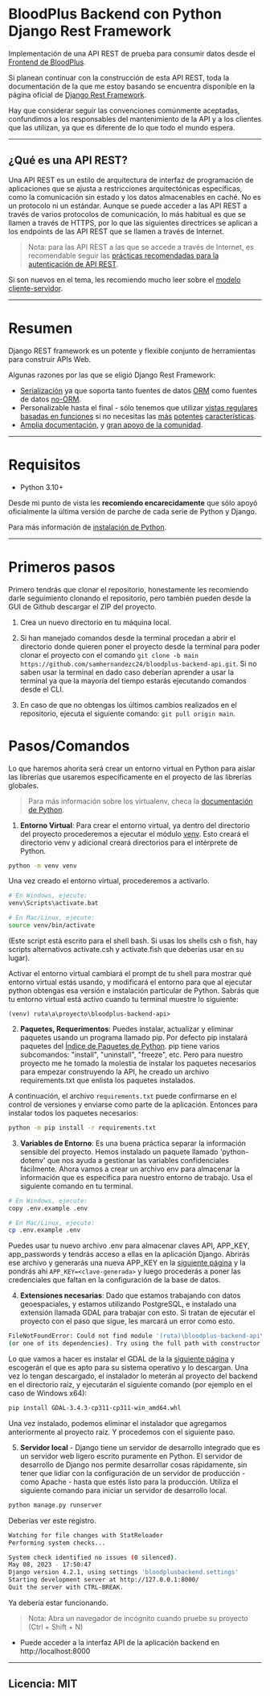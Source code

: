 # BloodPlus Backend con Python Django Rest Framework

Implementación de una API REST de prueba para consumir datos desde el [Frontend de BloodPlus](https://).

Si planean continuar con la construcción de esta API REST, toda la documentación de la que me estoy basando se encuentra disponible en la página oficial de [Django Rest Framework](https://www.django-rest-framework.org/).

Hay que considerar seguir las convenciones comúnmente aceptadas, confundimos a los responsables del mantenimiento de la API y a los clientes que las utilizan, ya que es diferente de lo que todo el mundo espera.

---

## ¿Qué es una API REST?

Una API REST es un estilo de arquitectura de interfaz de programación de aplicaciones que se ajusta a restricciones arquitectónicas específicas, como la comunicación sin estado y los datos almacenables en caché. No es un protocolo ni un estándar. Aunque se puede acceder a las API REST a través de varios protocolos de comunicación, lo más habitual es que se llamen a través de HTTPS, por lo que las siguientes directrices se aplican a los endpoints de las API REST que se llamen a través de Internet.

> Nota: para las API REST a las que se accede a través de Internet, es recomendable seguir las [prácticas recomendadas para la autenticación de API REST](https://stackoverflow.blog/2021/10/06/best-practices-for-authentication-and-authorization-for-rest-apis/).

Si son nuevos en el tema, les recomiendo mucho leer sobre el [modelo cliente-servidor](https://es.wikipedia.org/wiki/Cliente-servidor).

---

# Resumen

Django REST framework es un potente y flexible conjunto de herramientas para construir APIs Web.

Algunas razones por las que se eligió Django Rest Framework:

- [Serialización](https://www.django-rest-framework.org/api-guide/serializers/) ya que soporta tanto fuentes de datos [ORM](https://www.django-rest-framework.org/api-guide/serializers/#modelserializer) como fuentes de datos [no-ORM](https://www.django-rest-framework.org/api-guide/serializers/#serializers).
- Personalizable hasta el final - sólo tenemos que utilizar [vistas regulares basadas en funciones](https://www.django-rest-framework.org/api-guide/views/#function-based-views) si no necesitas las [más](https://www.django-rest-framework.org/api-guide/generic-views/) [potentes](https://www.django-rest-framework.org/api-guide/viewsets/) [características](https://www.django-rest-framework.org/api-guide/routers/).
- [Amplia documentación](https://www.django-rest-framework.org/), y [gran apoyo de la comunidad](https://groups.google.com/g/django-rest-framework).

<!--
Esta es la API en producción para propósitos de prueba, disponible aquí.
-->

---

# Requisitos

- Python 3.10+

Desde mi punto de vista les **recomiendo encarecidamente** que sólo apoyó oficialmente la última versión de parche de
cada serie de Python y Django.

Para más información de [instalación de Python](https://www.python.org/).

---

# Primeros pasos

Primero tendrás que clonar el repositorio, honestamente les recomiendo darle seguimiento clonando el repositorio, pero también pueden desde la GUI de Github descargar el ZIP del proyecto.

1. Crea un nuevo directorio en tu máquina local.

2. Si han manejado comandos desde la terminal procedan a abrir el directorio donde quieren poner el proyecto desde la terminal para poder clonar el proyecto con el comando `git clone -b main https://github.com/samhernandezc24/bloodplus-backend-api.git`. Si no saben usar la terminal en dado caso deberían aprender a usar la terminal ya que la mayoría del tiempo estarás ejecutando comandos desde el CLI.

3. En caso de que no obtengas los últimos cambios realizados en el repositorio, ejecuta el siguiente comando: `git pull origin main`.

# Pasos/Comandos

Lo que haremos ahorita será crear un entorno virtual en Python para aislar las librerías que usaremos específicamente en el proyecto de las librerías globales.

> Para más información sobre los virtualenv, checa la [documentación de Python](https://docs.python.org/3/tutorial/venv.html).

1. **Entorno Virtual**: Para crear el entorno virtual, ya dentro del directorio del proyecto procederemos a ejecutar el módulo [venv](https://docs.python.org/3/library/venv.html#module-venv). Esto creará el directorio venv y adicional creará directorios para el intérprete de Python.

```bash
python -m venv venv
```

Una vez creado el entorno virtual, procederemos a activarlo.

```bash
# En Windows, ejecute:
venv\Scripts\activate.bat

# En Mac/Linux, ejecute:
source venv/bin/activate
```

(Este script está escrito para el shell bash. Si usas los shells csh o fish, hay scripts alternativos activate.csh y activate.fish que deberías usar en su lugar).

Activar el entorno virtual cambiará el prompt de tu shell para mostrar qué entorno virtual estás usando, y modificará el entorno para que al ejecutar python obtengas esa versión e instalación particular de Python. Sabrás que tu entorno virtual está activo cuando tu terminal muestre lo siguiente:

```shell
(venv) ruta\a\proyecto\bloodplus-backend-api>
```

2. **Paquetes, Requerimentos**: Puedes instalar, actualizar y eliminar paquetes usando un programa llamado pip. Por defecto pip instalará paquetes del [Índice de Paquetes de Python](https://pypi.org/). pip tiene varios subcomandos: "install", "uninstall", "freeze", etc. Pero para nuestro proyecto me he tomado la molestia de instalar los paquetes necesarios para empezar construyendo la API, he creado un archivo requirements.txt que enlista los paquetes instalados.

A continuación, el archivo `requirements.txt` puede confirmarse en el control de versiones y enviarse como parte de la aplicación. Entonces para instalar todos los paquetes necesarios:

```bash
python -m pip install -r requirements.txt
```

3. **Variables de Entorno**: Es una buena práctica separar la información sensible del proyecto. Hemos instalado un paquete llamado 'python-dotenv' que nos ayuda a gestionar las variables confidenciales fácilmente. Ahora vamos a crear un archivo env para almacenar la información que es específica para nuestro entorno de trabajo. Usa el siguiente comando en tu terminal.

```bash
# En Windows, ejecute:
copy .env.example .env

# En Mac/Linux, ejecute:
cp .env.example .env
```

Puedes usar tu nuevo archivo .env para almacenar claves API, APP_KEY, app_passwords y tendrás acceso a ellas en la aplicación Django. Abrirás ese archivo y generarás una nueva APP_KEY en la [siguiente página](https://djecrety.ir/) y la pondrás ahi `APP_KEY=<clave-generada>` y luego procederás a poner las credenciales que faltan en la configuración de la base de datos.

4. **Extensiones necesarias**: Dado que estamos trabajando con datos geoespaciales, y estamos utilizando PostgreSQL, e instalado una extensión llamada GDAL para trabajar con esto. Si tratan de ejecutar el proyecto con el paso que sigue, les marcará un error como esto.

```bash
FileNotFoundError: Could not find module '(ruta)\bloodplus-backend-api\venv\Lib\site-packages\osgeo\gdal304.dll'
(or one of its dependencies). Try using the full path with constructor syntax.
```

Lo que vamos a hacer es instalar el GDAL de la la [siguiente página](https://www.lfd.uci.edu/~gohlke/pythonlibs/#gdal) y escogerán el que es apto para su sistema operativo y lo descargan. Una vez lo tengan descargado, el instalador lo meterán al proyecto del backend en el directorio raíz, y ejecutarán el siguiente comando (por ejemplo en el caso de Windows x64):

```bash
pip install GDAL-3.4.3-cp311-cp311-win_amd64.whl
```

Una vez instalado, podemos eliminar el instalador que agregamos anteriormente al proyecto raíz. Y procedemos con el siguiente paso.

5. **Servidor local** - Django tiene un servidor de desarrollo integrado que es un servidor web ligero escrito puramente en Python. El servidor de desarrollo de Django nos permite desarrollar cosas rápidamente, sin tener que lidiar con la configuración de un servidor de producción - como Apache - hasta que estés listo para la producción. Utiliza el siguiente comando para iniciar un servidor de desarrollo local.

```bash
python manage.py runserver
```

Deberías ver este registro.

```bash
Watching for file changes with StatReloader
Performing system checks...

System check identified no issues (0 silenced).
May 08, 2023 - 17:50:47
Django version 4.2.1, using settings 'bloodplusbackend.settings'
Starting development server at http://127.0.0.1:8000/
Quit the server with CTRL-BREAK.
```

Ya debería estar funcionando.

> Nota: Abra un navegador de incógnito cuando pruebe su proyecto (Ctrl + Shift + N)

- Puede acceder a la interfaz API de la aplicación backend en http://localhost:8000

---

## Licencia: MIT

